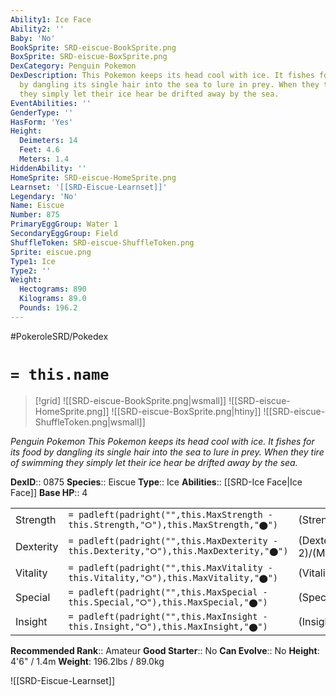 ```yaml
---
Ability1: Ice Face
Ability2: ''
Baby: 'No'
BookSprite: SRD-eiscue-BookSprite.png
BoxSprite: SRD-eiscue-BoxSprite.png
DexCategory: Penguin Pokemon
DexDescription: This Pokemon keeps its head cool with ice. It fishes for its food
  by dangling its single hair into the sea to lure in prey. When they tire of swimming
  they simply let their ice hear be drifted away by the sea.
EventAbilities: ''
GenderType: ''
HasForm: 'Yes'
Height:
  Deimeters: 14
  Feet: 4.6
  Meters: 1.4
HiddenAbility: ''
HomeSprite: SRD-eiscue-HomeSprite.png
Learnset: '[[SRD-Eiscue-Learnset]]'
Legendary: 'No'
Name: Eiscue
Number: 875
PrimaryEggGroup: Water 1
SecondaryEggGroup: Field
ShuffleToken: SRD-eiscue-ShuffleToken.png
Sprite: eiscue.png
Type1: Ice
Type2: ''
Weight:
  Hectograms: 890
  Kilograms: 89.0
  Pounds: 196.2
---
```


#PokeroleSRD/Pokedex

# `= this.name`

> [!grid]
> ![[SRD-eiscue-BookSprite.png|wsmall]]
> ![[SRD-eiscue-HomeSprite.png]]
> ![[SRD-eiscue-BoxSprite.png|htiny]]
> ![[SRD-eiscue-ShuffleToken.png|wsmall]]


*Penguin Pokemon*
*This Pokemon keeps its head cool with ice. It fishes for its food by dangling its single hair into the sea to lure in prey. When they tire of swimming they simply let their ice hear be drifted away by the sea.*

**DexID**:: 0875
**Species**:: Eiscue
**Type**:: Ice
**Abilities**:: [[SRD-Ice Face|Ice Face]]
**Base HP**:: 4

|           |                                                                                        |                                          |
| --------- | -------------------------------------------------------------------------------------- | ---------------------------------------- |
| Strength  | `= padleft(padright("",this.MaxStrength - this.Strength,"⭘"),this.MaxStrength,"⬤")`    | (Strength::2)/(MaxStrength::5)   |
| Dexterity | `= padleft(padright("",this.MaxDexterity - this.Dexterity,"⭘"),this.MaxDexterity,"⬤")` | (Dexterity:: 2)/(MaxDexterity::4) |
| Vitality  | `= padleft(padright("",this.MaxVitality - this.Vitality,"⭘"),this.MaxVitality,"⬤")`    | (Vitality::3)/(MaxVitality::6)   |
| Special   | `= padleft(padright("",this.MaxSpecial - this.Special,"⭘"),this.MaxSpecial,"⬤")`       | (Special::2)/(MaxSpecial::4)     |
| Insight   | `= padleft(padright("",this.MaxInsight - this.Insight,"⭘"),this.MaxInsight,"⬤")`       | (Insight::2)/(MaxInsight::5)     |


**Recommended Rank**:: Amateur
**Good Starter**:: No
**Can Evolve**:: No
**Height**: 4'6" / 1.4m
**Weight**: 196.2lbs / 89.0kg

![[SRD-Eiscue-Learnset]]